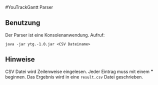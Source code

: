 #YouTrackGantt Parser

## Benutzung

Der Parser ist eine Konsolenanwendung. 
Aufruf:

`java -jar ytg.-1.0.jar <CSV Dateiname>`

## Hinweise
CSV Datei wird Zeilenweise eingelesen. Jeder Eintrag muss mit einem **"** beginnen.
Das Ergebnis wird in eine `result.csv` Datei geschrieben.